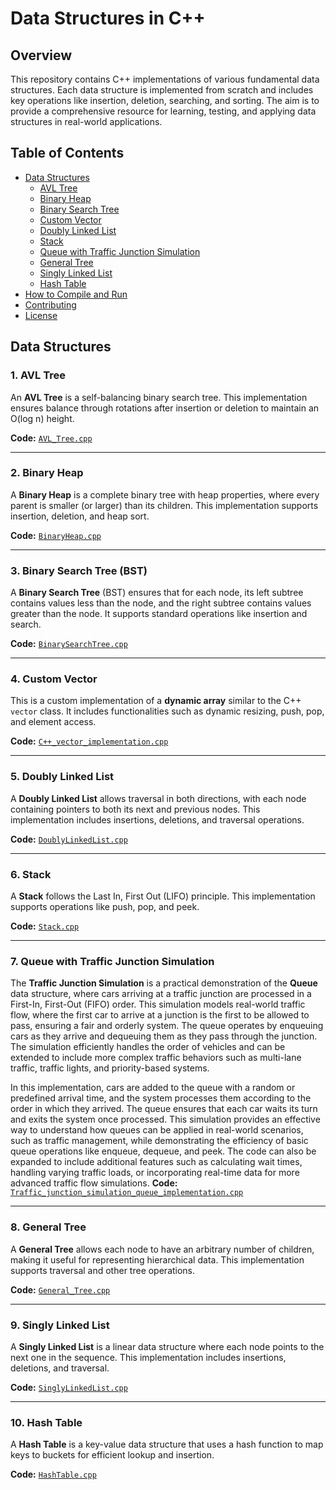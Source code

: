 # Data Structures in C++

## Overview
This repository contains C++ implementations of various fundamental data structures. Each data structure is implemented from scratch and includes key operations like insertion, deletion, searching, and sorting. The aim is to provide a comprehensive resource for learning, testing, and applying data structures in real-world applications.

## Table of Contents
- [Data Structures](#data-structures)
  - [AVL Tree](#avl-tree)
  - [Binary Heap](#binary-heap)
  - [Binary Search Tree](#binary-search-tree)
  - [Custom Vector](#custom-vector)
  - [Doubly Linked List](#doubly-linked-list)
  - [Stack](#stack)
  - [Queue with Traffic Junction Simulation](#queue-with-traffic-junction-simulation)
  - [General Tree](#general-tree)
  - [Singly Linked List](#singly-linked-list)
  - [Hash Table](#hash-table)
- [How to Compile and Run](#how-to-compile-and-run)
- [Contributing](#contributing)
- [License](#license)

## Data Structures

### 1. AVL Tree
An **AVL Tree** is a self-balancing binary search tree. This implementation ensures balance through rotations after insertion or deletion to maintain an O(log n) height.

**Code:** [`AVL_Tree.cpp`](./AVL_Tree.cpp)

---

### 2. Binary Heap
A **Binary Heap** is a complete binary tree with heap properties, where every parent is smaller (or larger) than its children. This implementation supports insertion, deletion, and heap sort.

**Code:** [`BinaryHeap.cpp`](./BinaryHeap.cpp)

---

### 3. Binary Search Tree (BST)
A **Binary Search Tree** (BST) ensures that for each node, its left subtree contains values less than the node, and the right subtree contains values greater than the node. It supports standard operations like insertion and search.

**Code:** [`BinarySearchTree.cpp`](./BinarySearchTree.cpp)

---

### 4. Custom Vector
This is a custom implementation of a **dynamic array** similar to the C++ `vector` class. It includes functionalities such as dynamic resizing, push, pop, and element access.

**Code:** [`C++_vector_implementation.cpp`](./C++_vector_implementation.cpp)

---

### 5. Doubly Linked List
A **Doubly Linked List** allows traversal in both directions, with each node containing pointers to both its next and previous nodes. This implementation includes insertions, deletions, and traversal operations.

**Code:** [`DoublyLinkedList.cpp`](./DoublyLinkedList.cpp)

---

### 6. Stack
A **Stack** follows the Last In, First Out (LIFO) principle. This implementation supports operations like push, pop, and peek.

**Code:** [`Stack.cpp`](./Stack.cpp)

---

### 7. Queue with Traffic Junction Simulation
The **Traffic Junction Simulation** is a practical demonstration of the **Queue** data structure, where cars arriving at a traffic junction are processed in a First-In, First-Out (FIFO) order. This simulation models real-world traffic flow, where the first car to arrive at a junction is the first to be allowed to pass, ensuring a fair and orderly system. The queue operates by enqueuing cars as they arrive and dequeuing them as they pass through the junction. The simulation efficiently handles the order of vehicles and can be extended to include more complex traffic behaviors such as multi-lane traffic, traffic lights, and priority-based systems.

In this implementation, cars are added to the queue with a random or predefined arrival time, and the system processes them according to the order in which they arrived. The queue ensures that each car waits its turn and exits the system once processed. This simulation provides an effective way to understand how queues can be applied in real-world scenarios, such as traffic management, while demonstrating the efficiency of basic queue operations like enqueue, dequeue, and peek. The code can also be expanded to include additional features such as calculating wait times, handling varying traffic loads, or incorporating real-time data for more advanced traffic flow simulations.
**Code:** [`Traffic_junction_simulation_queue_implementation.cpp`](./Traffic_junction_simulation_queue_implementation.cpp)

---

### 8. General Tree
A **General Tree** allows each node to have an arbitrary number of children, making it useful for representing hierarchical data. This implementation supports traversal and other tree operations.

**Code:** [`General_Tree.cpp`](./General_Tree.cpp)

---

### 9. Singly Linked List
A **Singly Linked List** is a linear data structure where each node points to the next one in the sequence. This implementation includes insertions, deletions, and traversal.

**Code:** [`SinglyLinkedList.cpp`](./SinglyLinkedList.cpp)

---

### 10. Hash Table
A **Hash Table** is a key-value data structure that uses a hash function to map keys to buckets for efficient lookup and insertion.

**Code:** [`HashTable.cpp`](./HashTable.cpp)

